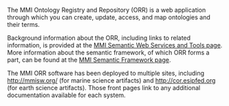 The MMI Ontology Registry and Repository (ORR) is a web application through which you can create, update, 
access, and map ontologies and their terms. 

Background information about the ORR, including links to related information, is provided at the 
[MMI Semantic Web Services and Tools page](http://marinemetadata.org/mmiswinfo/). 
More information about the semantic framework, of which ORR forms a part, can be found at the 
[MMI Semantic Framework page](http://marinemetadata.org/semanticframework).

The MMI ORR software has been deployed to multiple sites, including http://mmisw.org/ (for marine science artifacts) and http://cor.esipfed.org (for earth science artifacts). Those front pages link to any additional documentation available for each system.

